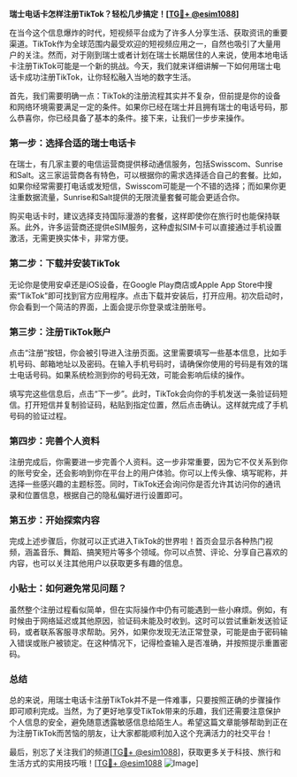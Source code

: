 **瑞士电话卡怎样注册TikTok？轻松几步搞定！[[TG💪+ @esim1088](https://t.me/s/esim1088)]**

在当今这个信息爆炸的时代，短视频平台成为了许多人分享生活、获取资讯的重要渠道。TikTok作为全球范围内最受欢迎的短视频应用之一，自然也吸引了大量用户的关注。然而，对于刚到瑞士或者计划在瑞士长期居住的人来说，使用本地电话卡注册TikTok可能是一个新的挑战。今天，我们就来详细讲解一下如何用瑞士电话卡成功注册TikTok，让你轻松融入当地的数字生活。

首先，我们需要明确一点：TikTok的注册流程其实并不复杂，但前提是你的设备和网络环境需要满足一定的条件。如果你已经在瑞士并且拥有瑞士的电话号码，那么恭喜你，你已经具备了基本的条件。接下来，让我们一步步来操作。

### 第一步：选择合适的瑞士电话卡

在瑞士，有几家主要的电信运营商提供移动通信服务，包括Swisscom、Sunrise和Salt。这三家运营商各有特色，可以根据你的需求选择适合自己的套餐。比如，如果你经常需要打电话或发短信，Swisscom可能是一个不错的选择；而如果你更注重数据流量，Sunrise和Salt提供的无限流量套餐可能会更适合你。

购买电话卡时，建议选择支持国际漫游的套餐，这样即使你在旅行时也能保持联系。此外，许多运营商还提供eSIM服务，这种虚拟SIM卡可以直接通过手机设置激活，无需更换实体卡，非常方便。

### 第二步：下载并安装TikTok

无论你是使用安卓还是iOS设备，在Google Play商店或Apple App Store中搜索“TikTok”即可找到官方应用程序。点击下载并安装后，打开应用。初次启动时，你会看到一个简洁的界面，上面会提示你登录或注册账号。

### 第三步：注册TikTok账户

点击“注册”按钮，你会被引导进入注册页面。这里需要填写一些基本信息，比如手机号码、邮箱地址以及密码。在输入手机号码时，请确保你使用的号码是有效的瑞士电话号码。如果系统检测到你的号码无效，可能会影响后续的操作。

填写完这些信息后，点击“下一步”。此时，TikTok会向你的手机发送一条验证码短信。打开短信并复制验证码，粘贴到指定位置，然后点击确认。这样就完成了手机号码的验证过程。

### 第四步：完善个人资料

注册完成后，你需要进一步完善个人资料。这一步非常重要，因为它不仅关系到你的账号安全，还会影响到你在平台上的用户体验。你可以上传头像、填写昵称，并选择一些感兴趣的主题标签。同时，TikTok还会询问你是否允许其访问你的通讯录和位置信息，根据自己的隐私偏好进行设置即可。

### 第五步：开始探索内容

完成上述步骤后，你就可以正式进入TikTok的世界啦！首页会显示各种热门视频，涵盖音乐、舞蹈、搞笑短片等多个领域。你可以点赞、评论、分享自己喜欢的内容，也可以关注其他用户以获取更多有趣的信息。

### 小贴士：如何避免常见问题？

虽然整个注册过程看似简单，但在实际操作中仍有可能遇到一些小麻烦。例如，有时候由于网络延迟或其他原因，验证码未能及时收到。这时可以尝试重新发送验证码，或者联系客服寻求帮助。另外，如果你发现无法正常登录，可能是由于密码输入错误或账户被锁定。在这种情况下，记得检查输入是否准确，并按照提示重置密码。

### 总结

总的来说，用瑞士电话卡注册TikTok并不是一件难事，只要按照正确的步骤操作即可顺利完成。当然，为了更好地享受TikTok带来的乐趣，我们还需要注意保护个人信息的安全，避免随意透露敏感信息给陌生人。希望这篇文章能够帮助到正在为注册TikTok而苦恼的朋友，让大家都能顺利加入这个充满活力的社交平台！

最后，别忘了关注我们的频道[[TG💪+ @esim1088](https://t.me/s/esim1088)]，获取更多关于科技、旅行和生活方式的实用技巧哦！[[TG💪+ @esim1088](https://t.me/s/esim1088) ![Image](https://i.postimg.cc/4NQfJmqS/Snipaste-2025-05-13-00-14-12.png)]